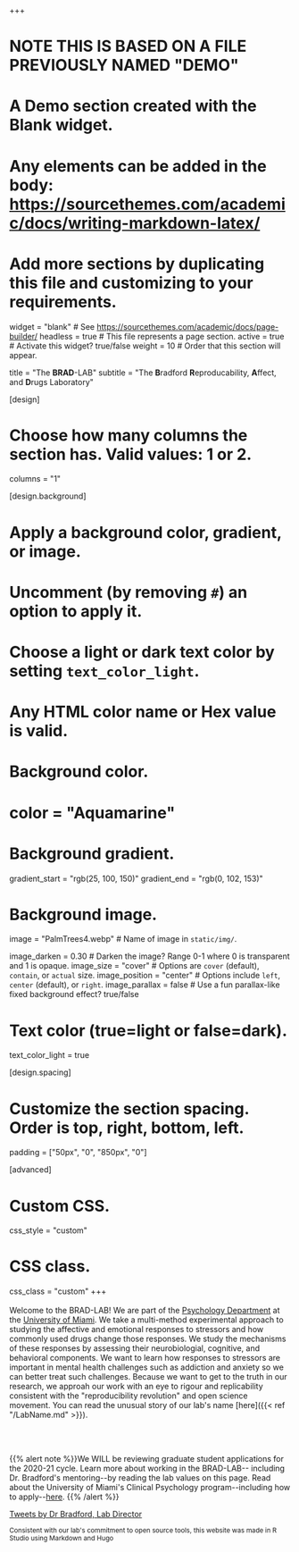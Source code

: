 +++
# NOTE THIS IS BASED ON A FILE PREVIOUSLY NAMED "DEMO"
# A Demo section created with the Blank widget.
# Any elements can be added in the body: https://sourcethemes.com/academic/docs/writing-markdown-latex/
# Add more sections by duplicating this file and customizing to your requirements.

widget = "blank"  # See https://sourcethemes.com/academic/docs/page-builder/
headless = true  # This file represents a page section.
active = true  # Activate this widget? true/false
weight = 10  # Order that this section will appear.


title = "The **BRAD**-LAB"
subtitle = "The **B**radford **R**eproducability, **A**ffect, and **D**rugs Laboratory"

[design]
  # Choose how many columns the section has. Valid values: 1 or 2.
  columns = "1"

[design.background]
  # Apply a background color, gradient, or image.
  #   Uncomment (by removing `#`) an option to apply it.
  #   Choose a light or dark text color by setting `text_color_light`.
  #   Any HTML color name or Hex value is valid.

  # Background color.
  # color = "Aquamarine"
  
  # Background gradient.
   gradient_start = "rgb(25, 100, 150)"
   gradient_end = "rgb(0, 102, 153)"
   
  # Background image.
  image = "PalmTrees4.webp"  # Name of image in `static/img/`.
  
  image_darken = 0.30  # Darken the image? Range 0-1 where 0 is transparent and 1 is opaque.
  image_size = "cover"  #  Options are `cover` (default), `contain`, or `actual` size.
  image_position = "center"  # Options include `left`, `center` (default), or `right`.
  image_parallax = false  # Use a fun parallax-like fixed background effect? true/false

  # Text color (true=light or false=dark).
  text_color_light = true

[design.spacing]
  # Customize the section spacing. Order is top, right, bottom, left.
  padding = ["50px", "0", "850px", "0"]

[advanced]
 # Custom CSS. 
 css_style = "custom"
 
 # CSS class.
 css_class = "custom"
+++
\
\
Welcome to the BRAD-LAB! We are part of the [Psychology   Department](https://www.psy.miami.edu/) at the [University of   Miami](https://www.miami.edu). We take a multi-method experimental approach to studying the affective and emotional responses to stressors and how commonly used drugs change those responses. We study the mechanisms of these responses by assessing their neurobiologial, cognitive, and behavioral components. We want to learn how responses to stressors are important in mental health challenges such as addiction and anxiety so we can better treat such challenges. Because we want to get to the truth in our research, we approah our work with an eye to rigour and replicability consistent with the "reproducibility revolution" and open science movement. You can read the unusual story of our lab's name [here]({{< ref "/LabName.md" >}}).  

<br/>
<br/>

{{% alert note %}}We WILL be reviewing graduate student applications for the 2020-21 cycle. Learn more about working in the BRAD-LAB-- including Dr. Bradford's mentoring--by reading the lab values on this page. Read about the University of Miami's Clinical Psychology program--including how to apply--[here](https://www.psy.miami.edu/graduate/clinical-program/).
{{% /alert %}}


<a class="twitter-timeline" data-theme="dark" data-height = '500' href="https://twitter.com/Daniel_Brad4d?ref_src=twsrc%5Etfw">Tweets by Dr Bradford, Lab Director</a> <script async src="https://platform.twitter.com/widgets.js" charset="utf-8"></script>

<sub>Consistent with our lab's commitment to open source tools, this website was made in R Studio using Markdown and Hugo</sub>

